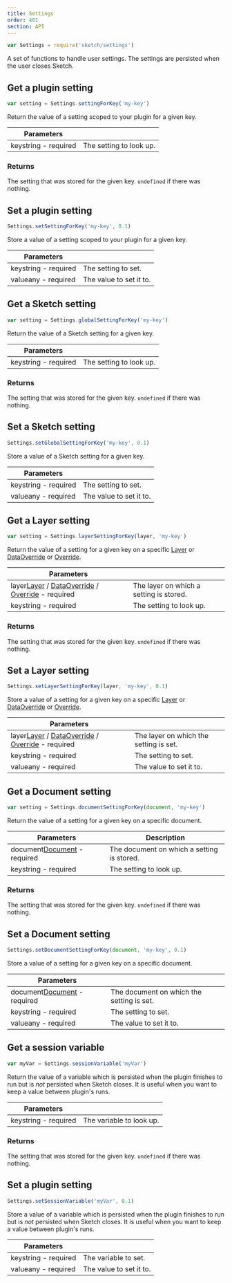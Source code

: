 ```yaml
---
title: Settings
order: 401
section: API
---
```


```js
var Settings = require('sketch/settings')
```

A set of functions to handle user settings. The settings are persisted when the user closes Sketch.

## Get a plugin setting

```js
var setting = Settings.settingForKey('my-key')
```

Return the value of a setting scoped to your plugin for a given key.

| Parameters                                         |                         |
| -------------------------------------------------- | ----------------------- |
| key<span class="arg-type">string - required</span> | The setting to look up. |

### Returns

The setting that was stored for the given key. `undefined` if there was nothing.

## Set a plugin setting

```js
Settings.setSettingForKey('my-key', 0.1)
```

Store a value of a setting scoped to your plugin for a given key.

| Parameters                                         |                         |
| -------------------------------------------------- | ----------------------- |
| key<span class="arg-type">string - required</span> | The setting to set.     |
| value<span class="arg-type">any - required</span>  | The value to set it to. |

## Get a Sketch setting

```js
var setting = Settings.globalSettingForKey('my-key')
```

Return the value of a Sketch setting for a given key.

| Parameters                                         |                         |
| -------------------------------------------------- | ----------------------- |
| key<span class="arg-type">string - required</span> | The setting to look up. |

### Returns

The setting that was stored for the given key. `undefined` if there was nothing.

## Set a Sketch setting

```js
Settings.setGlobalSettingForKey('my-key', 0.1)
```

Store a value of a Sketch setting for a given key.

| Parameters                                         |                         |
| -------------------------------------------------- | ----------------------- |
| key<span class="arg-type">string - required</span> | The setting to set.     |
| value<span class="arg-type">any - required</span>  | The value to set it to. |

## Get a Layer setting

```js
var setting = Settings.layerSettingForKey(layer, 'my-key')
```

Return the value of a setting for a given key on a specific [Layer](#layer) or [DataOverride](#dataoverride) or [Override](#override).

| Parameters                                                                                                            |                                         |
| --------------------------------------------------------------------------------------------------------------------- | --------------------------------------- |
| layer<span class="arg-type">[Layer](#layer) / [DataOverride](#dataoverride) / [Override](#override) - required</span> | The layer on which a setting is stored. |
| key<span class="arg-type">string - required</span>                                                                    | The setting to look up.                 |

### Returns

The setting that was stored for the given key. `undefined` if there was nothing.

## Set a Layer setting

```js
Settings.setLayerSettingForKey(layer, 'my-key', 0.1)
```

Store a value of a setting for a given key on a specific [Layer](#layer) or [DataOverride](#dataoverride) or [Override](#override).

| Parameters                                                                                                            |                                        |
| --------------------------------------------------------------------------------------------------------------------- | -------------------------------------- |
| layer<span class="arg-type">[Layer](#layer) / [DataOverride](#dataoverride) / [Override](#override) - required</span> | The layer on which the setting is set. |
| key<span class="arg-type">string - required</span>                                                                    | The setting to set.                    |
| value<span class="arg-type">any - required</span>                                                                     | The value to set it to.                |

## Get a Document setting

```js
var setting = Settings.documentSettingForKey(document, 'my-key')
```

Return the value of a setting for a given key on a specific document.

| Parameters                                                             | Description                                |
| ---------------------------------------------------------------------- | ------------------------------------------ |
| document<span class="arg-type">[Document](#document) - required</span> | The document on which a setting is stored. |
| key<span class="arg-type">string - required</span>                     | The setting to look up.                    |

### Returns

The setting that was stored for the given key. `undefined` if there was nothing.

## Set a Document setting

```js
Settings.setDocumentSettingForKey(document, 'my-key', 0.1)
```

Store a value of a setting for a given key on a specific document.

| Parameters                                                             |                                           |
| ---------------------------------------------------------------------- | ----------------------------------------- |
| document<span class="arg-type">[Document](#document) - required</span> | The document on which the setting is set. |
| key<span class="arg-type">string - required</span>                     | The setting to set.                       |
| value<span class="arg-type">any - required</span>                      | The value to set it to.                   |

## Get a session variable

```js
var myVar = Settings.sessionVariable('myVar')
```

Return the value of a variable which is persisted when the plugin finishes to run but is _not_ persisted when Sketch closes. It is useful when you want to keep a value between plugin's runs.

| Parameters                                         |                          |
| -------------------------------------------------- | ------------------------ |
| key<span class="arg-type">string - required</span> | The variable to look up. |

### Returns

The setting that was stored for the given key. `undefined` if there was nothing.

## Set a plugin setting

```js
Settings.setSessionVariable('myVar', 0.1)
```

Store a value of a variable which is persisted when the plugin finishes to run but is _not_ persisted when Sketch closes. It is useful when you want to keep a value between plugin's runs.

| Parameters                                         |                         |
| -------------------------------------------------- | ----------------------- |
| key<span class="arg-type">string - required</span> | The variable to set.    |
| value<span class="arg-type">any - required</span>  | The value to set it to. |
